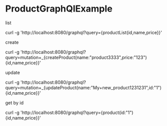 # ProductGraphQlExample
<p>list</p>
<p>curl -g 'http://localhost:8080/graphql?query={productList{id,name,price}}'</p>
<p>create</p>
<p>curl -g 'http://localhost:8080/graphql?query=mutation+_{createProduct(name:"product3333",price:"123"){id,name,price}}'</p>
<p>update</p>
<p>curl -g 'http://localhost:8080/graphql?query=mutation+_{updateProduct(name:"My+new_product1231231",id:"1"){id,name,price}}'</p>
<p>get by id</p>
<p>curl -g 'http://localhost:8080/graphql?query={product(id:"1"){id,name,price}}'</p>